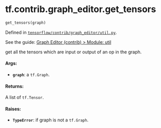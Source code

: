 <div itemscope itemtype="http://developers.google.com/ReferenceObject">
<meta itemprop="name" content="tf.contrib.graph_editor.get_tensors" />
</div>

# tf.contrib.graph_editor.get_tensors

``` python
get_tensors(graph)
```



Defined in [`tensorflow/contrib/graph_editor/util.py`](https://www.tensorflow.org/code/tensorflow/contrib/graph_editor/util.py).

See the guide: [Graph Editor (contrib) > Module: util](../../../../../api_guides/python/contrib.graph_editor.md#Module_util)

get all the tensors which are input or output of an op in the graph.

#### Args:

* <b>`graph`</b>: a `tf.Graph`.

#### Returns:

A list of `tf.Tensor`.

#### Raises:

* <b>`TypeError`</b>: if graph is not a `tf.Graph`.